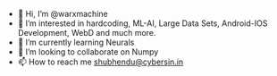 - 👋 Hi, I’m @warxmachine
- 👀 I’m interested in hardcoding, ML-AI, Large Data Sets, Android-IOS Development, WebD and much more.
- 🌱 I’m currently learning Neurals
- 💞️ I’m looking to collaborate on Numpy
- 📫 How to reach me shubhendu@cybersin.in

<!---
warxmachine/warxmachine is a ✨ special ✨ repository because its `README.md` (this file) appears on your GitHub profile.
You can click the Preview link to take a look at your changes.
--->
